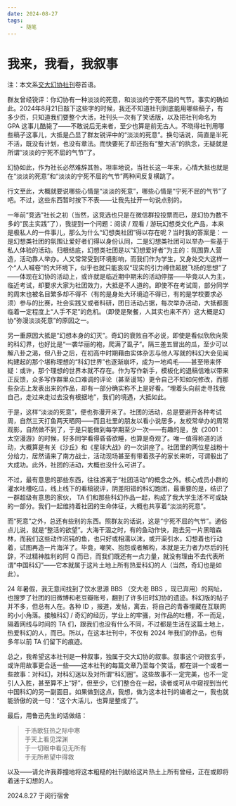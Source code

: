 ```yaml
---
date: 2024-08-27
tags: 
	- 随笔
---
```

# 我来，我看，我叙事

注：本文系[交大幻协社刊](https://gpabooks.github.io/)卷首语。

群友曾经锐评：你幻协有一种淡淡的死意，和淡淡的宁死不屈的气节。事实的确如此。2024年8月21日敲下这些字的时候，我还不知道社刊到底能用哪些稿子，有多少页，只知道我们要整个大活，社刊头一次有了笑话版，以及把社刊命名为 GPA 这事儿酷毙了——不敢说后无来者，至少也算是前无古人。不晓得社刊用哪些稿子这事儿，大抵是凸显了群友锐评中的“淡淡的死意”。换句话说，简直是半死不活，既没有计划，也没有章法。而快要死了却还抱有“整大活”的执念，无疑就是所谓“淡淡的宁死不屈的气节”了。

幻协如此，作为社长必然难辞其咎。坦率地说，当社长这一年来，心情大抵也就是在“淡淡的死意”和“淡淡的宁死不屈的气节”两种间反复横跳了。

行文至此，大概就要说哪些心情是“淡淡的死意”，哪些心情是“宁死不屈的气节”了吧。不过，这些东西暂时按下不表——让我先扯开一句说点别的。

一年前“竞选”社长之初（当然，这竞选也只是在微信群投投票而已，是幻协为数不多的“民主实践”了），我提到一个问题：阅读 / 观看 / 游玩幻想类文化产品，本来是极私人的一件事儿，那么为什么“幻想类社团”得以存在呢？当时我的答案是：一是幻想类社团的氛围让爱好者们得以身份认同，二是幻想类社团可以举办一些基于私人体验的活动。归根结底，幻想类社团是以“幻想爱好者”为主的：氛围靠人营造，活动靠人举办。人又常常受到环境影响，而我们作为学生，又身处交大这样一个“人人喊卷”的大环境下，似乎也就只能哀叹“现实的引力缚住超脱飞扬的思想”了——体现在幻协的活动上，或许就是临近期中期末的活动停摆——毕竟以人为主，临近考试，却要求大家为社团效力，大抵是不人道的。即使不在考试周，部分同学的周末也被名目繁多却不得不（有的是身处大环境迫不得已，有的是学校要求必须）参与的比赛，社会实践又或者科研，团日活动占据，每次举办活动，大抵都面临着一定程度上“人手不足”的危机。（即使是聚餐，人其实也来不齐）这大概是幻协“弥漫淡淡死意”的原因之一。

另一重原因大抵是“幻想本身的幻灭”。奇幻的衰败自不必说，即使是看似欣欣向荣的科幻界，也好比是“一袭华丽的袍，爬满了虱子”。隔三差五冒出的瓜，至少可以解八卦之渴，但八卦之后，在初高中时期藉由实体杂志与他人写就的科幻大会见闻构建起的那个堪称理想的“科幻世界”也逐渐崩坏，成为一地鸡毛——甚至带来怀疑：或许，那个理想的世界本就不存在。作为写作新手，模板化的退稿信难以带来正反馈，众多写作群里众口难调的评论（甚至谩骂）更令自己不知如何修改，而那些杂志上发表出来的作品，却有一部分确实称不上是好看。“埋着头向前走寻找我自己，走过来走过去没有根据地”，我们的境遇，大抵如此。

于是，这样“淡淡的死意”，便也弥漫开来了。社团的活动，总是要避开各种考试周，自然三天打鱼两天晒网——而且社里的朋友以看小说居多，友校常举办的周常观影，自然做不到了，于是只能做到每学期至少一次——有趣的是，放《2001：太空漫游》的时候，好多同学看得昏昏欲睡，也算是奇观了。唯一值得称道的活动，大概算是有关《沙丘》和《星球大战》的一次讲座了。社团里的两位星战粉十分给力，居然请来了南方战士，活动现场甚至有带着孩子的家长来听，可谓骰出了大成功。此外，社团的活动，大概也没什么可讲了。

不过，最有意思的那些东西，往往游离于“社团活动”的概念之外。核心成员小群的灌水吐槽吃瓜，线上线下的看稿锐评，阴差阳错的科幻跑团，最重要的是，结识了一群超级有意思的家伙， TA 们和那些科幻作品一起，构成了我大学生活不可或缺的一部分。我们一起维持着社团的生命体征，大概也共享着“淡淡的死意”。

而“死意”之外，总还有些别的东西。照群友的话说，这是“宁死不屈的气节”。通俗点儿说，就是“整活的欲望”。大海干涸之时，有的鱼动作快，跑去另一片黑暗森林，而我们这些动作迟钝的鱼，也只好或相濡以沫，或开渠引水，幻想着也行动着，试图再造一片海洋了。毕竟，嘲笑、抱怨或者解构，本就是无力者力尽后的托辞，不过精神胜利的阿 Q 而已，而我们既还有一点力量，就没有理由不去代表所谓“中国科幻”——它本就属于这片土地上所有热爱科幻的人（当然，奇幻也是如此）。

 24 年暑假，我无意间找到了饮水思源 BBS （交大老 BBS ，现已弃用）的网址，也搜罗了社团的旧微博和老豆瓣账号，翻到了许多旧时幻协的遗迹。科幻版的帖子并不多，但总有人在。各种 ID ，报道，发帖，离去，将自己的青春埋藏在互联网的小小角落。接触科幻 / 奇幻的经历，学业上的牢骚，对作品的吐槽，不一而足，隔着网线与时间的 TA 们，跟我们也没有什么不同，不过都是生活在这篇土地上，热爱科幻的人，而已。所以，在这本社刊中，不仅有 2024 年我们的作品，也有多年以前 TA 们留下的痕迹。

总之，我希望这本社刊是一种叙事，独属于交大幻协的叙事。叙事这个词很玄乎，或许用故事更合适一些——这本社刊的每篇文章乃至每个笑话，都在讲一个或者一些故事：对科幻，对科幻迷以及对所谓“科幻圈”。这些故事不一定完美，也不一定引人入胜，甚至算不上“好”，但至少，它们整合在一起，读者或可从中窥视到当代中国科幻的另一副面目。如果做到这点，我想，做为这本社刊的编者之一，我也就能骄傲的说一句：“这个大活儿，也算是整成了”。

最后，用鲁迅先生的话做结：

> 于浩歌狂热之际中寒  
> 于天上看见深渊  
> 于一切眼中看见无所有  
> 于无所希望中得救  

以及——请允许我莽撞地将这本粗糙的社刊献给这片热土上所有曾经，正在或即将着迷于幻想的人。

2024.8.27 于闵行宿舍





